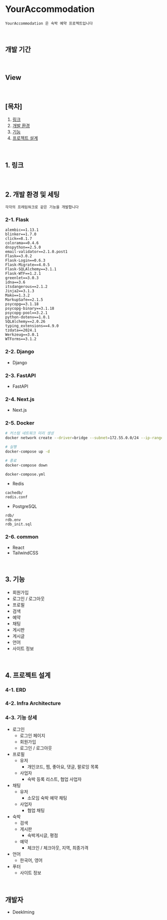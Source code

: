 # YourAccommodation

```
YourAccommodation 은 숙박 예약 프로젝트입니다
```

<br>

## 개발 기간


<br>

## View

<br>

## [목차]
1. [링크](#1-링크)
2. [개발 환경](#2-개발-환경)
3. [기능](#3-기능)
4. [프로젝트 설계](#4-프로젝트-설계)

<br>

## 1. 링크

<!-- - [1](https://www.notion.so/) -->

<br>

## 2. 개발 환경 및 세팅
```
각각의 프레임워크로 같은 기능을 개발합니다
```

### 2-1. Flask
```
alembic==1.13.1
blinker==1.7.0
click==8.1.7
colorama==0.4.6
dnspython==2.5.0
email-validator==2.1.0.post1
Flask==3.0.2
Flask-Login==0.6.3
Flask-Migrate==4.0.5
Flask-SQLAlchemy==3.1.1
Flask-WTF==1.2.1
greenlet==3.0.3
idna==3.6
itsdangerous==2.1.2
Jinja2==3.1.3
Mako==1.3.2
MarkupSafe==2.1.5
psycopg==3.1.18
psycopg-binary==3.1.18
psycopg-pool==3.2.1
python-dotenv==1.0.1
SQLAlchemy==2.0.26
typing_extensions==4.9.0
tzdata==2024.1
Werkzeug==3.0.1
WTForms==3.1.2
```

### 2-2. Django
- Django

### 2-3. FastAPI
- FastAPI

### 2-4. Next.js
- Next.js

### 2-5. Docker
```bash
# 커스텀 네트워크 미리 생성
docker network create --driver=bridge --subnet=172.55.0.0/24 --ip-range=172.55.0.0/24 --gateway=172.55.0.1 mynet

# 실행
docker-compose up -d

# 종료
docker-compose down
```
```
docker-compose.yml
```

- Redis
```
cachedb/
redis.conf
```

- PostgreSQL
```
rdb/
rdb.env
rdb_init.sql
```

### 2-6. common
- React
- TailwindCSS

<br>

## 3. 기능

- 회원가입
- 로그인 / 로그아웃
- 프로필
- 검색
- 예약
- 채팅
- 게시판
- 게시글
- 언어
- 사이트 정보

<br>

## 4. 프로젝트 설계

### 4-1. ERD

<!-- ![YourAccommodation ERD]() -->

### 4-2. Infra Architecture

<!-- ![YourAccommodation Infra]() -->

### 4-3. 기능 상세
- 로그인
    - 로그인 페이지
    - 회원가입
    - 로그인 / 로그아웃
- 프로필
    - 유저
        - 개인코드, 찜, 좋아요, 댓글, 팔로잉 목록
    - 사업자
        - 숙박 등록 리스트, 협업 사업자
- 채팅
    - 유저
        - 소모임 숙박 예약 채팅
    - 사업자
        - 협업 채팅
- 숙박
    - 검색
    - 게시판
        - 숙박게시글, 평점
    - 예약
        - 체크인 / 체크아웃, 지역, 최종가격
- 언어
    - 한국어, 영어
- 푸터
    - 사이트 정보

<br>

## 개발자

- Deeklming

<br>
